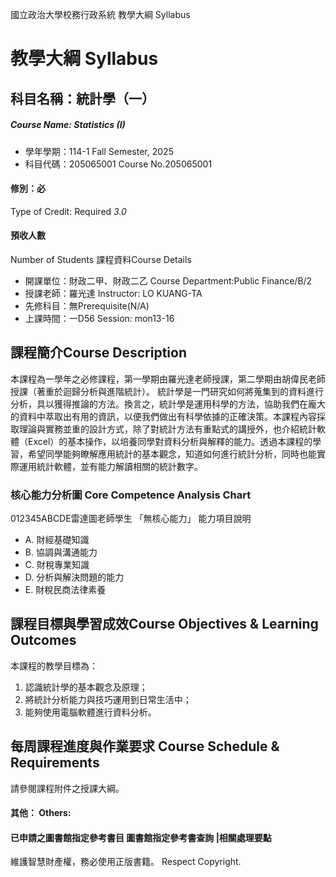 國立政治大學校務行政系統 教學大綱 Syllabus
# 教學大綱 Syllabus
##  科目名稱：統計學（一）
#####  Course Name: Statistics (I)
  * 學年學期：114-1 Fall Semester, 2025 
  * 科目代碼：205065001 Course No.205065001
#### 修別：必
Type of Credit: Required 
_3.0_
#### 預收人數
Number of Students
課程資料Course Details
  * 開課單位：財政二甲、財政二乙 Course Department:Public Finance/B/2 
  * 授課老師：羅光達 Instructor: LO KUANG-TA 
  * 先修科目：無Prerequisite(N/A)
  * 上課時間：一D56 Session: mon13-16
##  課程簡介Course Description
本課程為一學年之必修課程，第一學期由羅光達老師授課，第二學期由胡偉民老師授課（著重於迴歸分析與進階統計）。
統計學是一門研究如何將蒐集到的資料進行分析，具以獲得推論的方法。換言之，統計學是運用科學的方法，協助我們在龐大的資料中萃取出有用的資訊，以便我們做出有科學依據的正確決策。本課程內容採取理論與實務並重的設計方式，除了對統計方法有重點式的講授外，也介紹統計軟體（Excel）的基本操作，以培養同學對資料分析與解釋的能力。透過本課程的學習，希望同學能夠瞭解應用統計的基本觀念，知道如何進行統計分析，同時也能實際運用統計軟體，並有能力解讀相關的統計數字。
###  核心能力分析圖 Core Competence Analysis Chart
012345ABCDE雷達圖老師學生
「無核心能力」 
能力項目說明
  * A. 財經基礎知識
  * B. 協調與溝通能力
  * C. 財稅專業知識
  * D. 分析與解決問題的能力
  * E. 財稅民商法律素養
##  課程目標與學習成效Course Objectives & Learning Outcomes 
本課程的教學目標為：  
1. 認識統計學的基本觀念及原理；  
2. 將統計分析能力與技巧運用到日常生活中；  
3. 能夠使用電腦軟體進行資料分析。  
##  每周課程進度與作業要求 Course Schedule & Requirements
請參閱課程附件之授課大綱。
####  其他： Others:
####  已申請之圖書館指定參考書目  圖書館指定參考書查詢 |相關處理要點
維護智慧財產權，務必使用正版書籍。 Respect Copyright.